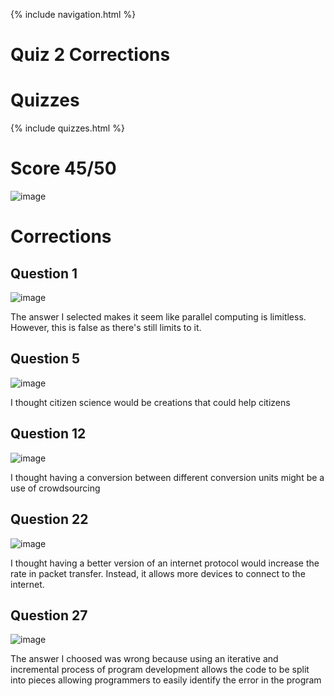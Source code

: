 {% include navigation.html %}

# Quiz 2 Corrections

# Quizzes

{% include quizzes.html %}

# Score 45/50

![image](https://user-images.githubusercontent.com/89234480/164991373-a0e31169-d1b2-4776-96a8-7010d221bcfb.png)

# Corrections

## Question 1

![image](https://user-images.githubusercontent.com/89234480/164989465-132e2000-1c59-4112-8732-38f2a3c687e5.png)

The answer I selected makes it seem like parallel computing is limitless. However, this is false as there's still limits to it.

## Question 5

![image](https://user-images.githubusercontent.com/89234480/164989737-64b4d340-6feb-433e-95c6-61ed82f09a47.png)

I thought citizen science would be creations that could help citizens

## Question 12

![image](https://user-images.githubusercontent.com/89234480/164989847-97f995f6-d84e-457e-a3ae-34fe40c81f6e.png)

I thought having a conversion between different conversion units might be a use of crowdsourcing

## Question 22

![image](https://user-images.githubusercontent.com/89234480/164990133-c94eb0bb-ffd4-4307-bd2c-85fdeab1d651.png)

I thought having a better version of an internet protocol would increase the rate in packet transfer. Instead, it allows more devices to connect to the internet.

## Question 27

![image](https://user-images.githubusercontent.com/89234480/164990317-49526e43-52dd-45a9-b21f-c214d1e395af.png)

The answer I choosed was wrong because using an iterative and incremental process of program development allows the code to be split into pieces allowing programmers to easily identify the error in the program
